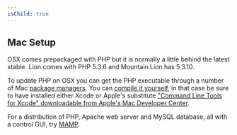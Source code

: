 ```yaml
---
isChild: true
---
```


## Mac Setup

OSX comes prepackaged with PHP but it is normally a little behind the latest stable. Lion comes with PHP 5.3.6 and Mountain Lion has 5.3.10.

To update PHP on OSX you can get the PHP executable through a number of Mac [package managers][mac-package-managers]. You can [compile it yourself][mac-compile], in that case be sure to have installed either Xcode or Apple's substitute ["Command Line Tools for Xcode" downloadable from Apple's Mac Developer Center][apple-developer]. 

For a distribution of PHP, Apache web server and MySQL database, all with a control GUI, try [MAMP][mamp-downloads].

[mac-package-managers]: http://www.php.net/manual/en/install.macosx.packages.php
[mac-compile]: http://www.php.net/manual/en/install.macosx.compile.php
[xcode-gcc-substitution]: https://github.com/kennethreitz/osx-gcc-installer
[apple-developer]: https://developer.apple.com/downloads
[mamp-downloads]: http://www.mamp.info/en/downloads/index.html

